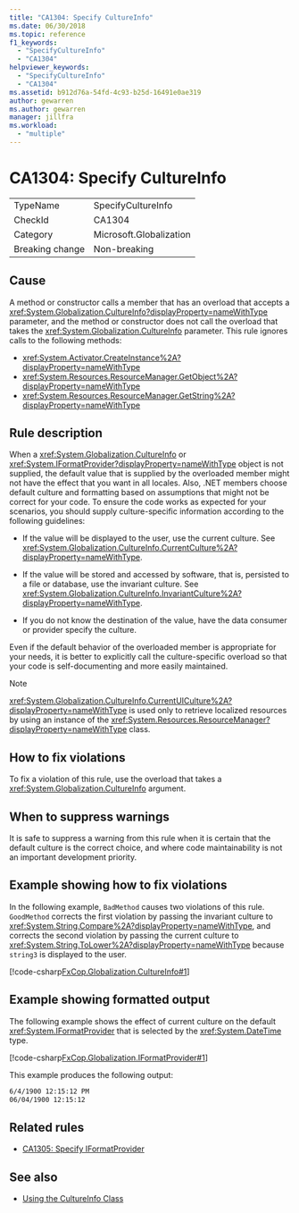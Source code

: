 ```yaml
---
title: "CA1304: Specify CultureInfo"
ms.date: 06/30/2018
ms.topic: reference
f1_keywords:
  - "SpecifyCultureInfo"
  - "CA1304"
helpviewer_keywords:
  - "SpecifyCultureInfo"
  - "CA1304"
ms.assetid: b912d76a-54fd-4c93-b25d-16491e0ae319
author: gewarren
ms.author: gewarren
manager: jillfra
ms.workload:
  - "multiple"
---
```

# CA1304: Specify CultureInfo

|||
|-|-|
|TypeName|SpecifyCultureInfo|
|CheckId|CA1304|
|Category|Microsoft.Globalization|
|Breaking change|Non-breaking|

## Cause

A method or constructor calls a member that has an overload that accepts a <xref:System.Globalization.CultureInfo?displayProperty=nameWithType> parameter, and the method or constructor does not call the overload that takes the <xref:System.Globalization.CultureInfo> parameter. This rule ignores calls to the following methods:

- <xref:System.Activator.CreateInstance%2A?displayProperty=nameWithType>
- <xref:System.Resources.ResourceManager.GetObject%2A?displayProperty=nameWithType>
- <xref:System.Resources.ResourceManager.GetString%2A?displayProperty=nameWithType>

## Rule description

When a <xref:System.Globalization.CultureInfo> or <xref:System.IFormatProvider?displayProperty=nameWithType> object is not supplied, the default value that is supplied by the overloaded member might not have the effect that you want in all locales. Also, .NET members choose default culture and formatting based on assumptions that might not be correct for your code. To ensure the code works as expected for your scenarios, you should supply culture-specific information according to the following guidelines:

- If the value will be displayed to the user, use the current culture. See <xref:System.Globalization.CultureInfo.CurrentCulture%2A?displayProperty=nameWithType>.

- If the value will be stored and accessed by software, that is, persisted to a file or database, use the invariant culture. See <xref:System.Globalization.CultureInfo.InvariantCulture%2A?displayProperty=nameWithType>.

- If you do not know the destination of the value, have the data consumer or provider specify the culture.

Even if the default behavior of the overloaded member is appropriate for your needs, it is better to explicitly call the culture-specific overload so that your code is self-documenting and more easily maintained.

> [!NOTE]
> <xref:System.Globalization.CultureInfo.CurrentUICulture%2A?displayProperty=nameWithType> is used only to retrieve localized resources by using an instance of the <xref:System.Resources.ResourceManager?displayProperty=nameWithType> class.

## How to fix violations

To fix a violation of this rule, use the overload that takes a <xref:System.Globalization.CultureInfo> argument.

## When to suppress warnings

It is safe to suppress a warning from this rule when it is certain that the default culture is the correct choice, and where code maintainability is not an important development priority.

## Example showing how to fix violations

In the following example, `BadMethod` causes two violations of this rule. `GoodMethod` corrects the first violation by passing the invariant culture to <xref:System.String.Compare%2A?displayProperty=nameWithType>, and corrects the second violation by passing the current culture to <xref:System.String.ToLower%2A?displayProperty=nameWithType> because `string3` is displayed to the user.

[!code-csharp[FxCop.Globalization.CultureInfo#1](../code-quality/codesnippet/CSharp/ca1304-specify-cultureinfo_1.cs)]

## Example showing formatted output

The following example shows the effect of current culture on the default <xref:System.IFormatProvider> that is selected by the <xref:System.DateTime> type.

[!code-csharp[FxCop.Globalization.IFormatProvider#1](../code-quality/codesnippet/CSharp/ca1304-specify-cultureinfo_2.cs)]

This example produces the following output:

```txt
6/4/1900 12:15:12 PM
06/04/1900 12:15:12
```

## Related rules

- [CA1305: Specify IFormatProvider](../code-quality/ca1305-specify-iformatprovider.md)

## See also

- [Using the CultureInfo Class](/dotnet/standard/globalization-localization/globalization#work-with-culture-specific-settings)